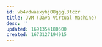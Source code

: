 ```yaml
---
id: vb4vdwaexyhj08gggl3tczr
title: JVM (Java Virtual Machine)
desc: ''
updated: 1691354180500
created: 1673127194915
---
```


